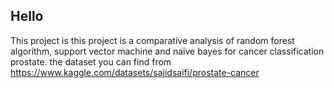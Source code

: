 ## Hello

This project is this project is a comparative analysis of random forest algorithm, support vector machine and naïve bayes for cancer classification
prostate. the dataset you can find from https://www.kaggle.com/datasets/sajidsaifi/prostate-cancer
